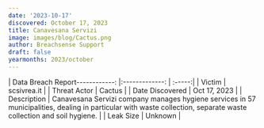 ```yaml
---
date: '2023-10-17'
discovered: October 17, 2023
title: Canavesana Servizi
image: images/blog/Cactus.png
author: Breachsense Support
draft: false
yearmonths: 2023/october
---
```


| Data Breach Report------------:     |:-------------:    | :-----:|
| Victim      | scsivrea.it      | 
| Threat Actor      | Cactus      | 
| Date Discovered      | Oct 17, 2023      | 
| Description      | Canavesana Servizi company manages hygiene services in 57 municipalities, dealing in particular with waste collection, separate waste collection and soil hygiene.      | 
| Leak Size      | Unknown      | 

